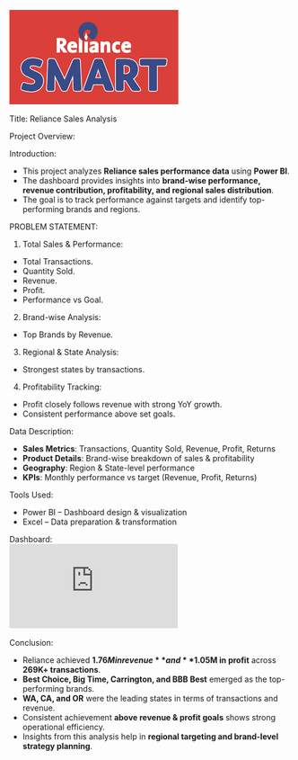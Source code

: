 ![RELIANCE_ICON](https://github.com/neerajkulkarni1/Reliance-Sales-Analysis/blob/main/Reliance%20logo.png)

Title: Reliance Sales Analysis  

Project Overview:  

Introduction:  
- This project analyzes **Reliance sales performance data** using **Power BI**.  
- The dashboard provides insights into **brand-wise performance, revenue contribution, profitability, and regional sales distribution**.  
- The goal is to track performance against targets and identify top-performing brands and regions.  

PROBLEM STATEMENT:  

1. Total Sales & Performance:  
- Total Transactions. 
- Quantity Sold.  
- Revenue.  
- Profit.  
- Performance vs Goal.  

2. Brand-wise Analysis:  
- Top Brands by Revenue.  
  
3. Regional & State Analysis:  
- Strongest states by transactions.  

4. Profitability Tracking:  
- Profit closely follows revenue with strong YoY growth.  
- Consistent performance above set goals.  

Data Description:  
- **Sales Metrics**: Transactions, Quantity Sold, Revenue, Profit, Returns  
- **Product Details**: Brand-wise breakdown of sales & profitability  
- **Geography**: Region & State-level performance  
- **KPIs**: Monthly performance vs target (Revenue, Profit, Returns)  

Tools Used:  
- Power BI – Dashboard design & visualization  
- Excel – Data preparation & transformation  

Dashboard:  
![RELIANCE_DASHBOARD](https://github.com/neerajkulkarni1/Reliance-Sales-Analysis/blob/main/Reliance%20Sales%20Report.pdf)  

Conclusion:  
- Reliance achieved **$1.76M in revenue** and **$1.05M in profit** across **269K+ transactions**.  
- **Best Choice, Big Time, Carrington, and BBB Best** emerged as the top-performing brands.  
- **WA, CA, and OR** were the leading states in terms of transactions and revenue.  
- Consistent achievement **above revenue & profit goals** shows strong operational efficiency.  
- Insights from this analysis help in **regional targeting and brand-level strategy planning**.  
